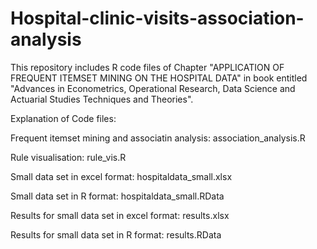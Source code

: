 # Hospital-clinic-visits-association-analysis
This repository includes R code files of Chapter "APPLICATION OF FREQUENT ITEMSET MINING ON THE HOSPITAL DATA" in book entitled "Advances in Econometrics, Operational Research, Data Science and Actuarial Studies Techniques and Theories".

Explanation of Code files:

Frequent itemset mining and associatin analysis: association_analysis.R

Rule visualisation: rule_vis.R

Small data set in excel format: hospitaldata_small.xlsx

Small data set in R format: hospitaldata_small.RData

Results for small data set in excel format: results.xlsx

Results for small data set in R format: results.RData
